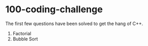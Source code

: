 # 100-coding-challenge

The first few questions have been solved to get the hang of C++.

1. Factorial
2. Bubble Sort
